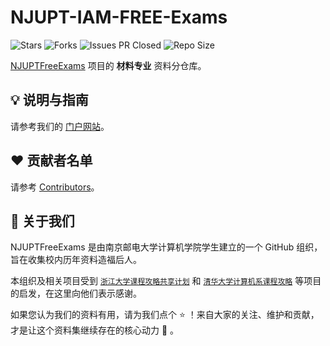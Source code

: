 # NJUPT-IAM-FREE-Exams

![Stars](https://img.shields.io/github/stars/NJUPTFreeExams/NJUPT-IAM-FREE-Exams.svg?style=for-the-badge)
![Forks](https://img.shields.io/github/forks/NJUPTFreeExams/NJUPT-IAM-FREE-Exams.svg?style=for-the-badge)
![Issues PR Closed](https://img.shields.io/github/issues-pr-closed-raw/NJUPTFreeExams/NJUPT-IAM-FREE-Exams.svg?style=for-the-badge)
![Repo Size](https://img.shields.io/github/repo-size/NJUPTFreeExams/NJUPT-IAM-FREE-Exams.svg?style=for-the-badge)

[NJUPTFreeExams](https://njuptfreeexams.netlify.app/) 项目的 **材料专业** 资料分仓库。

## :bulb: 说明与指南

请参考我们的 [门户网站](https://njuptfreeexams.netlify.app/intro/)。

## :heart: 贡献者名单

请参考 [Contributors](https://github.com/NJUPTFreeExams/NJUPT-IAM-FREE-Exams/graphs/contributors)。

## :blue_book: 关于我们

NJUPTFreeExams 是由南京邮电大学计算机学院学生建立的一个 GitHub 组织，旨在收集校内历年资料造福后人。

本组织及相关项目受到 [`浙江大学课程攻略共享计划`](https://github.com/QSCTech/zju-icicles) 和 [`清华大学计算机系课程攻略`](https://github.com/PKUanonym/REKCARC-TSC-UHT) 等项目的启发，在这里向他们表示感谢。

如果您认为我们的资料有用，请为我们点个 :star: ！来自大家的关注、维护和贡献，才是让这个资料集继续存在的核心动力 :smiling_face_with_three_hearts: 。
